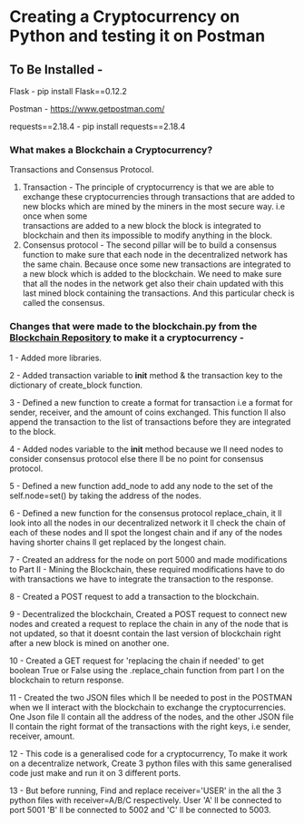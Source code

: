 # Creating a Cryptocurrency on Python and testing it on Postman

## To Be Installed -
Flask -  pip install Flask==0.12.2

Postman - https://www.getpostman.com/

requests==2.18.4 - pip install requests==2.18.4

### What makes a Blockchain a Cryptocurrency?
Transactions and Consensus Protocol.
1. Transaction -
The principle of cryptocurrency is that we are able to exchange these cryptocurrencies through transactions 
that are added to new blocks which are mined by the miners in the most secure way. i.e once when some  
transactions are added to a new block the block is integrated to blockchain and then its impossible to modify
anything in the block.
2. Consensus protocol - 
The second pillar will be to build a consensus function to make sure that each node in the decentralized 
network has the same chain. Because once some new transactions are integrated to a new block which is added 
to the blockchain.
We need to make sure that all the nodes in the network get also their chain updated with this last mined block 
containing the transactions. And this particular check is called the consensus.

### Changes that were made to the blockchain.py from the [Blockchain Repository](https://github.com/mdsalik7/Blockchain/blob/master/blockchain_with_inline_explaination.py) to make it a cryptocurrency -
1 - Added more libraries.

2 - Added transaction variable to __init__  method & the transaction key to the dictionary of create_block function.

3 - Defined a new function to create a format for transaction i.e a format for sender, receiver, and the
amount of coins exchanged. This function ll also append the transaction to the list of transactions before they
are integrated to the block.

4 - Added nodes variable to the __init__ method because we ll need nodes to consider consensus protocol else
there ll be no point for consensus protocol.

5 - Defined a new function add_node to add any node to the set of the self.node=set() by taking the address of the 
nodes.

6 - Defined a new function for the consensus protocol replace_chain, it ll look into all the nodes in our 
decentralized network it ll check the chain of each of these nodes and ll spot the longest chain and if any 
of the nodes having shorter chains ll get replaced by the longest chain.

7 - Created an address for the node on port 5000 and made modifications to Part II - Mining the Blockchain, these 
required modifications have to do with transactions we have to integrate the transaction to the response.

8 - Created a POST request to add a transaction to the blockchain.

9 - Decentralized the blockchain, Created a POST request to connect new nodes and created a request to
replace the chain in any of the node that is not updated, so that it doesnt contain the last version of blockchain
right after a new block is mined on another one.

10 - Created a GET request for 'replacing the chain if needed' to get boolean True or False using the 
.replace_chain function from part I on the blockchain to return response.

11 - Created the two JSON files which ll be needed to post in the POSTMAN when we ll interact with the blockchain
to exchange the cryptocurrencies. 
One Json file ll contain all the address of the nodes, 
and the other JSON file ll contain the right format of the transactions with the right keys, i.e sender, receiver, amount.

12 - This code is a generalised code for a cryptocurrency, To make it work on a decentralize network,
Create 3 python files with this same generalised code just make and run it on 3 different ports.

13 - But before running, Find and replace receiver='USER' in the all the 3 python files with receiver=A/B/C respectively.
User 'A' ll be connected to port 5001 'B' ll be connected to 5002 and 'C' ll be connected to 5003.
